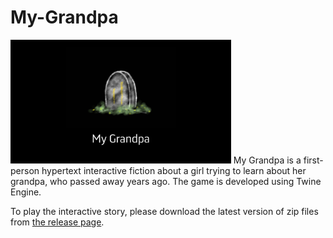 # My-Grandpa
<img src="VideoCover.png" style="align: center; width: 70%;" />
My Grandpa is a first-person hypertext interactive fiction about a girl trying to learn about her grandpa, who passed away years ago. The game is developed using Twine Engine. 

To play the interactive story, please download the latest version of zip files from [the release page](https://github.com/Xuefuguoalita/My-Grandpa/releases "My Grandpa release page"). 
